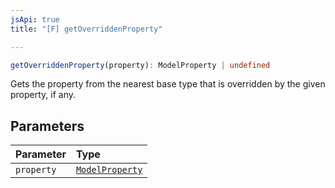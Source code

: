 ```yaml
---
jsApi: true
title: "[F] getOverriddenProperty"

---
```

```ts
getOverriddenProperty(property): ModelProperty | undefined
```

Gets the property from the nearest base type that is overridden by the
given property, if any.

## Parameters

| Parameter | Type |
| :------ | :------ |
| `property` | [`ModelProperty`](../interfaces/ModelProperty.md) |
